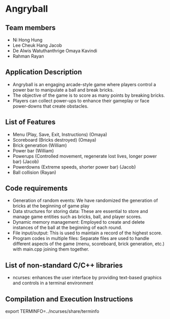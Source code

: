 # Angryball

## Team members
- Ni Hong Hung
- Lee Cheuk Hang Jacob
- De Alwis Watuthanthrige Omaya Kavindi
- Rahman Rayan
  
## Application Description
- Angryball is an engaging arcade-style game where players control a power bar to manipulate a ball and break bricks. 
- The objective of the game is to score as many points by breaking bricks.
- Players can collect power-ups to enhance their gameplay or face power-downs that create obstacles. 

## List of Features
- Menu (Play, Save, Exit, Instructions) (Omaya)
- Scoreboard (Bricks destroyed) (Omaya)
- Brick generation (William)
- Power bar (William)
- Powerups (Controlled movement, regenerate lost lives, longer power bar) (Jacob)
- Powerdowns (Extreme speeds, shorter power bar) (Jacob)
- Ball collision (Rayan)

## Code requirements
- Generation of random events: We have randomized the generation of bricks at the beginning of game play
- Data structures for storing data: These are essential to store and manage game entities such as bricks, ball, and player scores. 
- Dynamic memory management: Employed to create and delete instances of the ball at the beginning of each round.
- File input/output: This is used to maintain a record of the highest score. 
- Program codes in multiple files: Separate files are used to handle different aspects of the game (menu, scoreboard, brick generation, etc.) with main.cpp joining them together. 


## List of non-standard C/C++ libraries
- ncurses: enhances the user interface by providing text-based graphics and controls in a terminal environment 

## Compilation and Execution Instructions
export TERMINFO=../ncurses/share/terminfo
